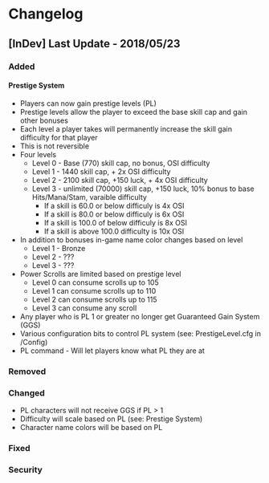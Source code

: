 # Changelog

## [InDev] Last Update - 2018/05/23
### Added
#### Prestige System
* Players can now gain prestige levels (PL)
* Prestige levels allow the player to exceed the base skill cap and gain other bonuses
* Each level a player takes will permanently increase the skill gain difficulty for that player
* This is not reversible
* Four levels
    * Level 0 - Base (770) skill cap, no bonus, OSI difficulty
    * Level 1 - 1440 skill cap, + 2x OSI difficulty
    * Level 2 - 2100 skill cap, +150 luck, + 4x OSI difficulty
    * Level 3 - unlimited (70000) skill cap, +150 luck, 10% bonus to base Hits/Mana/Stam, varaible difficulty
        * If a skill is 60.0 or below difficuly is 4x OSI
        * If a skill is 80.0 or below difficuly is 6x OSI
        * If a skill is 100.0 of below difficuly is 8x OSI
        * If a skill is above 100.0 difficulty is 10x OSI
* In addition to bonuses in-game name color changes based on level
    * Level 1 - Bronze
    * Level 2 - ???
    * Level 3 - ???
* Power Scrolls are limited based on prestige level
    * Level 0 can consume scrolls up to 105
    * Level 1 can consume scrolls up to 110
    * Level 2 can consume scrolls up to 115
    * Level 3 can consume any scroll
* Any player who is PL 1 or greater no longer get Guaranteed Gain System (GGS)
* Various configuration bits to control PL system (see: PrestigeLevel.cfg in /Config)
* PL command - Will let players know what PL they are at
### Removed
### Changed
* PL characters will not receive GGS if PL > 1
* Difficulty will scale based on PL (see: Prestige System)
* Character name colors will be based on PL
### Fixed
### Security
